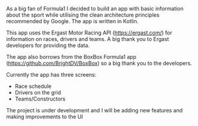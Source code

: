 As a big fan of Formula1 I decided to build an app with basic information about the sport while utilising the clean architecture principles recommended by Google. The app is written in Kotlin.

This app uses the Ergast Motor Racing API (https://ergast.com/) for information on races, drivers and teams. A big thank you to Ergast developers for providing the data.

The app also borrows from the BoxBox Formula1 app (https://github.com/BrightDV/BoxBox) so a big thank you to the developers.

Currently the app has three screens:
- Race schedule
- Drivers on the grid
- Teams/Constructors

The project is under development and I will be adding new features and making improvements to the UI